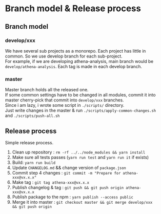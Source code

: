 # Branch model & Release process

## Branch model

### develop/xxx

We have several sub projects as a monorepo. Each project has little in common. So we use develop branch for each sub-project.\
For example, if we are developing athena-analysis, main branch would be `develop/athena-analysis`. Each tag is made in each develop branch.

### master

Master branch holds all the released one.\
If some common settings have to be changed in all modules, commit it into master cherry-pick that commit into `develop/xxx` branches.\
Since i am lazy, i wrote some script in `./scripts/` directory.\
Just write changes in the master & run `./scripts/apply-common-changes.sh` and `./scripts/push-all.sh`

## Release process

Simple release process.

1. Clean up repository : `rm -rf ../../node_modules && yarn install`
2. Make sure all tests passes (`yarn run test` and `yarn run it` if exists)
3. Build: `yarn run build`
4. Update `CHANGELOG.md` && change version of `package.json`
5. Commit step 4 changes : `git commit -m "Prepare for athena-xxx@vx.x.x"`
6. Make tag : `git tag athena-xxx@vx.x.x`
7. Publish changelog & tag : `git push && git push origin athena-xxx@vx.x.x`
8. Publish package to the npm : `yarn publish --access public`
9. Merge it into master : `git checkout master && git merge develop/xxx && git push origin`
